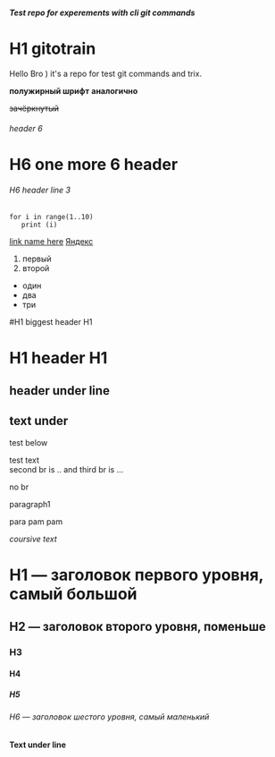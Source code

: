 ##### Test repo for experements with cli git commands 


# H1 gitotrain
Hello Bro )
it's a repo for test git commands and trix.

**полужирный шрифт**
__аналогично__

~~зачёркнутый~~

###### header 6
# H6 one more 6 header

###### H6 header line 3

```
for i in range(1..10)
   print (i)
```


[link name here](https://ya.ru "яндех")
[Яндекс](https://www.yandex.ru "Я Yandex!") 


1. первый
2. второй

- один
- два
- три

#H1 biggest header H1
###
# H1 header H1

 header under line
---
text under
----
test below

test text <br> second br is .. and third br is ...

no br


paragraph1

para
pam
pam

*coursive text*


# H1 — заголовок первого уровня, самый большой
## H2 — заголовок второго уровня, поменьше
### H3
#### H4
##### H5
###### H6 — заголовок шестого уровня, самый маленький 

#### Text under line

